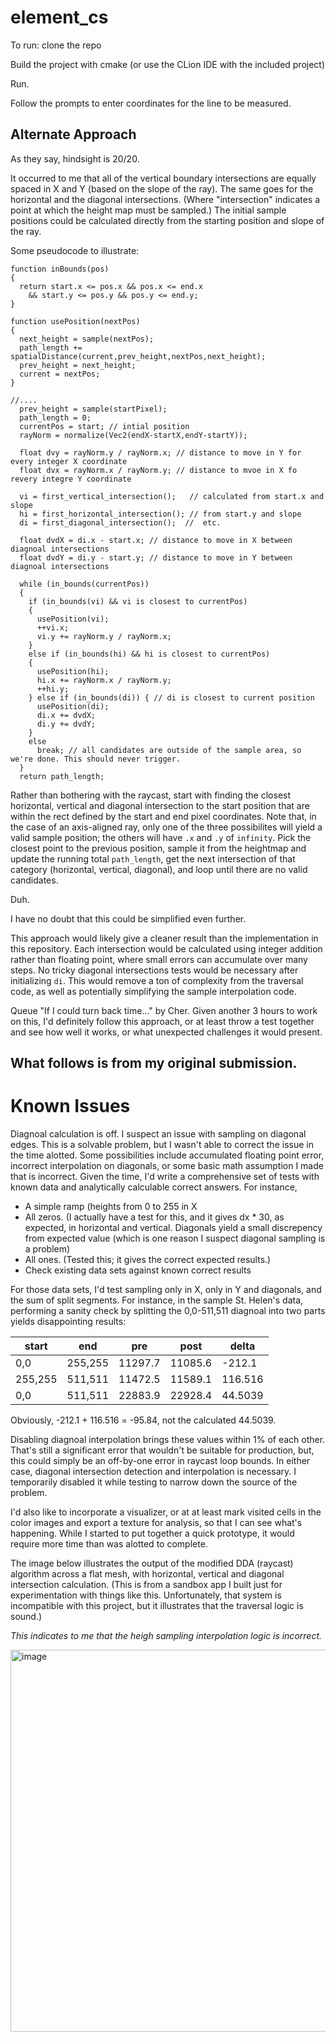 # element_cs

To run: clone the repo

Build the project with cmake (or use the CLion IDE with the included project)

Run. 

Follow the prompts to enter coordinates for the line to be measured. 

## Alternate Approach

As they say, hindsight is 20/20. 

It occurred to me that all of the vertical boundary intersections are equally spaced in X and Y (based on the slope of the ray). The same goes for the horizontal and the diagonal intersections. (Where "intersection" indicates a point at which the height map must be sampled.) The initial sample positions could be calculated directly from the starting position and slope of the ray. 

Some pseudocode to illustrate:

```
function inBounds(pos)
{
  return start.x <= pos.x && pos.x <= end.x
    && start.y <= pos.y && pos.y <= end.y;
}

function usePosition(nextPos)
{
  next_height = sample(nextPos);
  path_length += spatialDistance(current,prev_height,nextPos,next_height);
  prev_height = next_height;
  current = nextPos;
}

//....
  prev_height = sample(startPixel);
  path_length = 0;
  currentPos = start; // intial position
  rayNorm = normalize(Vec2(endX-startX,endY-startY));

  float dvy = rayNorm.y / rayNorm.x; // distance to move in Y for every integer X coordinate
  float dvx = rayNorm.x / rayNorm.y; // distance to mvoe in X fo revery integre Y coordinate

  vi = first_vertical_intersection();   // calculated from start.x and slope
  hi = first_horizontal_intersection(); // from start.y and slope
  di = first_diagonal_intersection();  //  etc.

  float dvdX = di.x - start.x; // distance to move in X between diagnoal intersections
  float dvdY = di.y - start.y; // distance to move in Y between diagnoal intersections

  while (in_bounds(currentPos))
  {
    if (in_bounds(vi) && vi is closest to currentPos)
    {
      usePosition(vi);
      ++vi.x;
      vi.y += rayNorm.y / rayNorm.x;
    }
    else if (in_bounds(hi) && hi is closest to currentPos)
    {
      usePosition(hi);
      hi.x += rayNorm.x / rayNorm.y;
      ++hi.y;
    } else if (in_bounds(di)) { // di is closest to current position
      usePosition(di);
      di.x += dvdX;
      di.y += dvdY;
    }
    else
      break; // all candidates are outside of the sample area, so we're done. This should never trigger. 
  }
  return path_length;
```

Rather than bothering with the raycast, start with finding the closest horizontal, vertical and diagonal intersection to the start position that are within the rect defined by the start and end pixel coordinates. Note that, in the case of an axis-aligned ray, only one of the three possibilites will yield a valid sample position; the others will have `.x` and `.y` of `infinity`. Pick the closest point to the previous position, sample it from the heightmap and update the running total `path_length`, get the next intersection of that category (horizontal, vertical, diagonal), and loop until there are no valid candidates. 

Duh. 

I have no doubt that this could be simplified even further. 

This approach would likely give a cleaner result than the implementation in this repository. Each intersection would be calculated using integer addition rather than floating point, where small errors can accumulate over many steps. No tricky diagonal intersections tests would be necessary after initializing `di`. This would remove a ton of complexity from the traversal code, as well as potentially simplifying the sample interpolation code. 

Queue "If I could turn back time..." by Cher.  Given another 3 hours to work on this, I'd definitely follow this approach, or at least throw a test together and see how well it works, or what unexpected challenges it would present. 

## What follows is from my original submission. 

# Known Issues
Diagnoal calculation is off. I suspect an issue with sampling on diagonal edges. This is a solvable problem, but I wasn't able to correct the issue in the time alotted. 
Some possibilities include accumulated floating point error, incorrect interpolation on diagonals, or some basic math assumption I made that is incorrect.
Given the time, I'd write a comprehensive set of tests with known data and analytically calculable correct answers. For instance, 

* A simple ramp (heights from 0 to 255 in X
* All zeros. (I actually have a test for this, and it gives dx * 30, as expected, in horizontal and vertical. Diagonals yield a small discrepency from expected value (which is one reason I suspect diagonal sampling is a problem)
* All ones.  (Tested this; it gives the correct expected results.)
* Check existing data sets against known correct results

For those data sets, I'd test sampling only in X, only in Y and diagonals, and the sum of split segments. For instance, in the sample St. Helen's data, performing a sanity check by splitting the 0,0-511,511 diagnoal into two parts yields disappointing results:

| start | end | pre | post | delta |
| --- | --- | --- | --- | --- |
|0,0 | 255,255 | 11297.7 | 11085.6 | -212.1 |
|255,255 | 511,511 | 11472.5 | 11589.1 | 116.516 |
|0,0 | 511,511 | 22883.9 | 22928.4 | 44.5039 |

Obviously, -212.1 + 116.516 = -95.84, not the calculated 44.5039. 

Disabling diagnoal interpolation brings these values within 1% of each other. That's still a significant error that wouldn't be suitable for production, but, this could simply be an off-by-one error in raycast loop bounds. In either case, diagonal intersection detection and interpolation is necessary. I temporarily disabled it while testing to narrow down the source of the problem. 

I'd also like to incorporate a visualizer, or at at least mark visited cells in the color images and export a texture for analysis, so that I can see what's happening. While I started to put together a quick prototype, it would require more time than was alotted to complete. 

The image below illustrates the output of the modified DDA (raycast) algorithm across a flat mesh, with horizontal, vertical and diagonal intersection calculation. (This is from a sandbox app I built just for experimentation with things like this. Unfortunately, that system is incompatible with this project, but it illustrates that the traversal logic is sound.) 

*This indicates to me that the heigh sampling interpolation logic is incorrect.*

<img width="611" alt="image" src="https://github.com/user-attachments/assets/a25c955a-ae28-46e6-a61b-9ff3948e39b8" />







